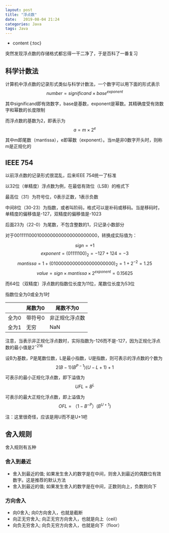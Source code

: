 ```yaml
---
layout: post
title: "浮点数"
date:   2019-08-04 21:24
categories: Java
tags: Java
---
```


* content
{:toc}

突然发现浮点数的存储格式都忘得一干二净了，于是百科了一番复习

## 科学计数法

计算机中浮点数的记录形式类似与科学计数法，一个数字可以用下面的形式表示
$$
number = significand \times base ^ {exponent}
$$

其中significand即有效数字，base是基数，exponent是幂数。其精确度受有效数字和幂数的长度限制

而浮点数的基数为2，即表示为
$$
a = m \times 2 ^ e
$$

其中m即尾数（mantissa），e即幂数（exponent）。当m是非0数字开头时，则称m是正规化的

## IEEE 754

以前浮点数的记录形式很混乱，后来IEEE 754统一了标准

以32位（单精度）浮点数为例，在最低有效位（LSB）的格式下

最高位（31）为符号位，0表示正数，1表示负数

中间8位（30-23）为指数，或者叫阶码，格式可以是补码或移码。当是移码时，单精度的偏移值是-127，双精度的偏移值是-1023

后面23为（22-0）为尾数，不包含整数的1，只记录小数部分

对于00111110001000000000000000000000，转换成实际值为：

$$
{sign} = +1
$$
$$
{exponent} = (01111100)_2 = -127 + 124 = -3
$$
$$
{mantissa} = 1 + (01000000000000000000000)_2 = 1 + 2 ^ {-2} = 1.25
$$
$$
{value} = {sign} \times {mantissa} \times 2 ^ {exponent} = 0.15625
$$

而64位（双精度）浮点数的指数位长度为11位，尾数位长度为53位

指数位全为0或全为1时

|       | 尾数为0 | 尾数不为0      |
| ----- | ------- | -------------- |
| 全为0 | 带符号0 | 非正规化浮点数 |
| 全为1 | 无穷    | NaN            |

注意，当表示非正规化浮点数时，实际指数为-126而不是-127，因为正规化浮点数的最小值是$2 ^ {-216}$

设B为基数，P是尾数位数，L是最小指数，U是指数，则可表示的浮点数的个数为
$$
2(B-1)(B^{P-1})(U-L+1)+1
$$

可表示的最小正规化浮点数，即下溢值为
$$
UFL = B ^ L
$$

可表示的最大正规化浮点数，即上溢值为
$$
OFL = （1-B^{-P}）(B^{U+1})
$$

注：这里很奇怪，应该是用U而不是U+1吧

## 舍入规则

舍入规则有五种

### 舍入到最近

- 舍入到最近的值; 如果发生舍入的数字是在中间，则舍入到最近的偶数位有效数字。这是推荐的默认方法
- 舍入到最近的值; 如果发生舍入的数字是在中间，正数则向上，负数则向下

### 方向舍入

- 向0舍入; 向0方向舍入，也就是截断
- 向正无穷舍入; 向正无穷方向舍入，也就是向上（ceil）
- 向负无穷舍入; 向负无穷方向舍入，也就是向下（floor）